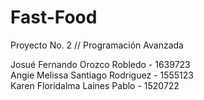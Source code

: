 # Fast-Food
Proyecto No. 2 // Programación Avanzada 


Josué Fernando Orozco Robledo - 1639723            
Angie Melissa Santiago Rodriguez - 1555123        
Karen Floridalma Laines Pablo - 1520722
